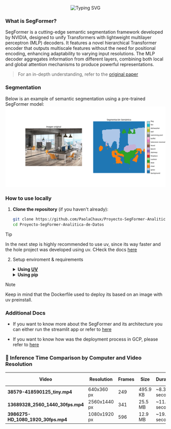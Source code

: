 <p align="center">
  <img src="https://readme-typing-svg.herokuapp.com?font=Time+New+Roman&color=cyan&size=25&center=true&vCenter=true&width=800&height=100&lines=---+SegFormer+Implementation+---;---+Computer+Vision+---;---+NVIDIA+Model+---" alt="Typing SVG">
</p>

### What is SegFormer?

SegFormer is a cutting-edge semantic segmentation framework developed by NVIDIA, designed to unify Transformers with lightweight multilayer perceptron (MLP) decoders. It features a novel hierarchical Transformer encoder that outputs multiscale features without the need for positional encoding, enhancing adaptability to varying input resolutions. The MLP decoder aggregates information from different layers, combining both local and global attention mechanisms to produce powerful representations.

> For an in-depth understanding, refer to the [original paper](https://arxiv.org/abs/2105.15203)

### Segmentation

Below is an example of semantic segmentation using a pre-trained SegFormer model:
![Segmentation Example](data/images/Figure_1.png)


###  How to use locally

1. **Clone the repository** (if you haven't already):
   ```bash
   git clone https://github.com/PaolaChaux/Proyecto-SegFormer-Analitica-de-Datos.git
   cd Proyecto-SegFormer-Analitica-de-Datos
   ```

> [!TIP]
> In the next step is highly recommended to use uv, since its way faster and the hole project was developed using uv. CHeck the docs [here](https://docs.astral.sh/uv/#uv)

2. Setup enviroment & requirements

    <details>
    <summary><b>Using <a href=https://docs.astral.sh/uv/>UV</a></b></summary>

    - Install uv
        ```
        curl -LsSf https://astral.sh/uv/install.sh | sh
        ```
    - Create a uv project
        ```
        uv init
        ```
    - Install dependencies:
        ```bash
        uv pip install --extra-index-url https://download.pytorch.org/whl/cu118 -r requirements.txt
        ```
    - Run the app
        ```
        uv run streamlit run src/segformer_model.py
        ```
    </details>

    <details>
    <summary><b>Using pip</b></summary>

    - Create the enviroment
        ```
        python -m venv .venv
        ```
    - Activate the enviroment
        ```
        source .venv/bin/activate # Linux
        ```
        ```
        .venv\Scripts\activate # Windows
        ```
    - Install dependencies
        ```
        pip install --extra-index-url https://download.pytorch.org/whl/cu118 -r requirements.txt
        ```
    - Run the app
        ```
        streamlit run src/Homepage.py
        ```
    </details>

> [!NOTE]
> Keep in mind that the Dockerfile used to deploy its based on an image with uv preinstall.

### Additional Docs

- If you want to know more about the SegFormer and its architecture you can either run the streamlit app or refer to [here](docs/Architecture.md)

- If you want to know how was the deployment process in GCP, please refer to [here](docs/Deploy.md)


### 🧠 Inference Time Comparison by Computer and Video Resolution

| Video                                | Resolution      | Frames | Size        | Duration       | RTX 3050, 4 GB VRAM                        | GTX 1650 4 GB VRAM         |
|-------------------------------------|-----------------|--------|-------------|----------------|--------------------------------------------|------------------------------|
| **38579-418590125_tiny.mp4**        | 640x360 px      | 249    | 495.9 KB    | ~8.3 seconds   | 30.15s total (0.047s/frame) | 62.02s total (0.094s/frame)  |
| **13689328_2560_1440_30fps.mp4**    | 2560x1440 px    | 341    | 25.5 MB   | ~11.4 seconds  | 63.92s total (0.045s/frame) | 95.02s total (0.100s/frame)  |
| **3986275-HD_1080_1920_30fps.mp4**  | 1080x1920 px    | 596    | 12.9 MB     | ~19.9 seconds  | 83.84s total (0.045s/frame) | 145.41s total (0.091s/frame) |

